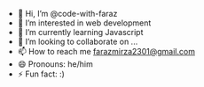 - 👋 Hi, I’m @code-with-faraz
- 👀 I’m interested in web development
- 🌱 I’m currently learning Javascript
- 💞️ I’m looking to collaborate on ...
- 📫 How to reach me farazmirza2301@gmail.com
- 😄 Pronouns: he/him
- ⚡ Fun fact: :)

<!---
code-with-faraz/code-with-faraz is a ✨ special ✨ repository because its `README.md` (this file) appears on your GitHub profile.
You can click the Preview link to take a look at your changes.
--->
